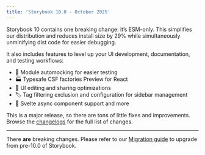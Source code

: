 ```yaml
---
title: 'Storybook 10.0 - October 2025'
---
```


Storybook 10 contains one breaking change: it’s ESM-only. This simplifies our distribution and reduces install size by 29% while simultaneously unminifying dist code for easier debugging.

It also includes features to level up your UI development, documentation, and testing workflows:

- 🧩 Module automocking for easier testing
- 🏭 Typesafe CSF factories Preview for React
- 💫 UI editing and sharing optimizations
- 🏷️ Tag filtering exclusion and configuration for sidebar management
- 🔀 Svelte async component support and more

This is a major release, so there are tons of little fixes and improvements. Browse the [changelogs](https://github.com/storybookjs/storybook/blob/next/CHANGELOG.md) for the full list of changes.

---

There **are** breaking changes. Please refer to our
[Migration guide](https://storybook.js.org/docs/releases/migration-guide-from-older-version) to upgrade from
pre-10.0 of Storybook.
